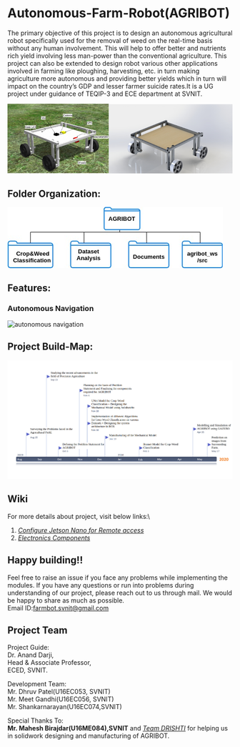 # Autonomous-Farm-Robot(AGRIBOT)
The primary objective of this project is to design an autonomous agricultural robot specifically
used for the removal of weed on the real-time basis without any human involvement. This will
help to offer better and nutrients rich yield involving less man-power than the conventional
agriculture. This project can also be extended to design robot various other applications involved
in farming like ploughing, harvesting, etc. in turn making agriculture more autonomous and
providing better yields which in turn will impact on the country’s GDP and lesser farmer suicide
rates.It is a UG project under guidance of TEQIP-3 and ECE department at SVNIT.
<p><img src="Documents/readme-images/AGRIBOT.jpg" width="45%"/><img src="Documents/readme-images/AGRIBOT_solidworks.JPG" width="55%"/></p>

## Folder Organization:
![Folder_str](Documents/readme-images/Folder_str.jpg)

## Features:
### Autonomous Navigation
![autonomous navigation](Documents/readme-images/simulation.gif)
     
## Project Build-Map:     
![Timeline of Project](Documents/readme-images/Timeline.png)

## Wiki
For more details about project, visit below links:\
1. [*Configure Jetson Nano for Remote access*](https://github.com/Dhruv2012/Autonomous-Farm-Robot/wiki/Configuring-Jetson-Nano)
2. [*Electronics Components*](https://github.com/Dhruv2012/Autonomous-Farm-Robot/wiki/Electronics-Components)

## Happy building!!
Feel free to raise an issue if you face any problems while implementing the modules. If you have any questions or run into problems during understanding of our project, please reach out to us through mail. We would be happy to share as much as possible.\
Email ID:farmbot.svnit@gmail.com

## Project Team
Project Guide:\
Dr. Anand Darji,\
Head & Associate Professor,\
ECED, SVNIT.

Development Team:\
Mr. Dhruv Patel(U16EC053, SVNIT)\
Mr. Meet Gandhi(U16EC056, SVNIT)\
Mr. Shankarnarayan(U16EC074,SVNIT)

Special Thanks To:\
**Mr. Mahesh Birajdar(U16ME084),SVNIT** and [*Team DRISHTI*](https://github.com/DRISHTI-SVNIT) for helping us in solidwork designing and manufacturing of AGRIBOT.


